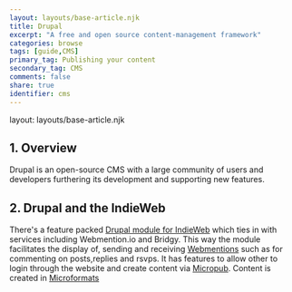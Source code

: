 ```yaml
---
layout: layouts/base-article.njk
title: Drupal
excerpt: "A free and open source content-management framework"
categories: browse
tags: [guide,CMS]
primary_tag: Publishing your content
secondary_tag: CMS
comments: false
share: true
identifier: cms
---
```

layout: layouts/base-article.njk

## 1. Overview
Drupal is an open-source CMS with a large community of users and developers furthering its development and supporting new features.

## 2. Drupal and the IndieWeb
There's a feature packed [Drupal module for IndieWeb](https://www.drupal.org/project/indieweb) which ties in with services including Webmention.io and Bridgy. This way the module facilitates the display of, sending and receiving [Webmentions](/browse/webmentions-details/#implementation) such as for commenting on posts,replies and rsvps. It has features to allow other to login through the website and create content via [Micropub](/browse/micropub-details/). Content is created in [Microformats](/browse/microformats/)